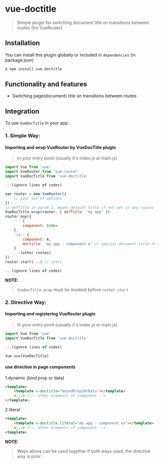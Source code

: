 # vue-doctitle

> Simple plugin for switching document title on transitions between routes (for VueRouter)

## Installation

You can install this plugin globally or included in `dependencies` (in package.json)

```bash
$ npm install vue-doctitle
```

## Functionality and features
- Switching page(document) title on transitions between routes



## Integration

To use `VueDocTitle` in your app:

### 1. Simple Way:

#### Importing and wrap VueRouter by VueDocTitle plugin

> In your entry point (usually it's index.js or main.js)

```js
import Vue from 'vue'
import VueRouter from 'vue-router'
import VueDocTitle from 'vue-doctitle'

...(ignore lines of codes)

var router = new VueRouter({
	// your set of options
})
// defTitle in param 2, means default title if not set in any routes
VueDocTitle.wrap(router, { defTitle: 'my app' })
router.map({
	'': {
    	component: Index
    },
    '/a': {
    	component: A,
    	doctitle: 'my app - component a' // special document title of component A
    }
    ...(other routes)
})
router.start(...) // start

...(ignore lines of codes)
```

**NOTE:**
> `VueDocTitle.wrap` must be invoked before `router.start`


### 2. Directive Way:

#### Importing and registering VueRouter plugin

> In your entry point (usually it's index.js or main.js)

```js
import Vue from 'vue'
import VueDocTitle from 'vue-doctitle'

...(ignore lines of codes)

Vue.use(VueDocTitle)
```

#### use directive in page components

1.dynamic (bind prop or data)

```html
<template>
	<template v-doctitle="boundPropsOrData"></template>
	<...> <!-- other elements of component -->
</template>
```

2.literal

```html
<template>
	<template v-doctitle.literal="my app - component xx"></template>
	<...> <!-- other elements of component -->
<template>
```


**NOTE:**
> Ways above can be used together
> if both ways used, the directive way is prior


